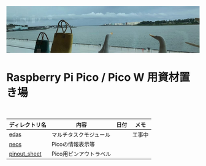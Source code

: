 ![alt text](image/image03.jpg)
<!-- # GitHub repository for Raspberry Pi Pico projects -->
# Raspberry Pi Pico / Pico W 用資材置き場

<br>

| ディレクトリ名               | 内容                   | 日付 | メモ   |
| ---------------------------- | ---------------------- | ---- | ------ |
| [edas](edas)                 | マルチタスクモジュール |      | 工事中 |
| [neos](neos)                 | Picoの情報表示等       |      |        |
| [pinout_sheet](pinout_sheet) | Pico用ピンアウトラベル |      |        |
